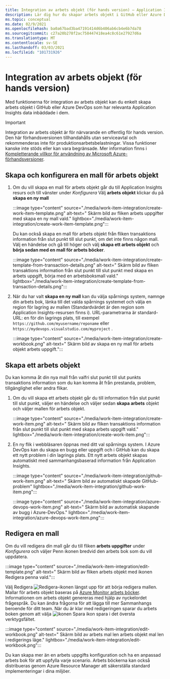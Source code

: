 ```yaml
---
title: Integration av arbets objekt (för hands version) – Application Insights
description: Lär dig hur du skapar arbets objekt i GitHub eller Azure DevOps med Application Insights data som är inbäddade i dem.
ms.topic: conceptual
ms.date: 02/9/2021
ms.openlocfilehash: ba0a67bad3ba47191414d6b406ab6cb4e6b7da78
ms.sourcegitcommit: c27a20b278f2ac758447418ea4c8c61e27927d6a
ms.translationtype: MT
ms.contentlocale: sv-SE
ms.lasthandoff: 03/03/2021
ms.locfileid: "101731926"
---
```

# <a name="work-item-integration-preview"></a>Integration av arbets objekt (för hands version)

Med funktionerna för integration av arbets objekt kan du enkelt skapa arbets objekt i GitHub eller Azure DevOps som har relevanta Application Insights data inbäddade i dem.

> [!IMPORTANT]
> Integration av arbets objekt är för närvarande en offentlig för hands version.
> Den här förhandsversionen tillhandahålls utan serviceavtal och rekommenderas inte för produktionsarbetsbelastningar. Vissa funktioner kanske inte stöds eller kan vara begränsade.
> Mer information finns i [Kompletterande villkor för användning av Microsoft Azure-förhandsversioner](https://azure.microsoft.com/support/legal/preview-supplemental-terms/).

## <a name="create-and-configure-a-work-item-template"></a>Skapa och konfigurera en mall för arbets objekt

1. Om du vill skapa en mall för arbets objekt går du till Application Insights resurs och till vänster under *Konfigurera* Välj **arbets objekt** klickar du på **skapa en ny mall**

    :::image type="content" source="./media/work-item-integration/create-work-item-template.png" alt-text=" Skärm bild av fliken arbets uppgifter med skapa en ny mall vald." lightbox="./media/work-item-integration/create-work-item-template.png":::

    Du kan också skapa en mall för arbets objekt från fliken transaktions information från slut punkt till slut punkt, om det inte finns någon mall. Välj en händelse och gå till höger och välj **skapa ett arbets objekt** och **börja sedan med en mall för arbets böcker**.

    :::image type="content" source="./media/work-item-integration/create-template-from-transaction-details.png" alt-text=" Skärm bild av fliken transaktions information från slut punkt till slut punkt med skapa en arbets uppgift, börja med en arbetsboksmall vald." lightbox="./media/work-item-integration/create-template-from-transaction-details.png":::

2. När du har valt **skapa en ny mall** kan du välja spårnings system, namnge din arbets bok, länka till det valda spårnings systemet och välja en region för lagring av mallen (Standardvärdet är den region som Application Insights-resursen finns i). URL-parametrarna är standard-URL: en för din lagrings plats, till exempel `https://github.com/myusername/reponame` eller `https://mydevops.visualstudio.com/myproject` .

    :::image type="content" source="./media/work-item-integration/create-workbook.png" alt-text=" Skärm bild av skapa en ny mall för arbets objekt arbets uppgift.":::

## <a name="create-a-work-item"></a>Skapa ett arbets objekt

 Du kan komma åt din nya mall från valfri slut punkt till slut punkts transaktions information som du kan komma åt från prestanda, problem, tillgänglighet eller andra flikar.

1. Om du vill skapa ett arbets objekt går du till information från slut punkt till slut punkt, väljer en händelse och väljer sedan **skapa arbets** objekt och väljer mallen för arbets objekt.

    :::image type="content" source="./media/work-item-integration/create-work-item.png" alt-text=" Skärm bild av fliken transaktions information från slut punkt till slut punkt med skapa arbets uppgift vald." lightbox="./media/work-item-integration/create-work-item.png":::

1. En ny flik i webbläsaren öppnas med ditt val spårnings system. I Azure DevOps kan du skapa en bugg eller uppgift och i GitHub kan du skapa ett nytt problem i din lagrings plats. Ett nytt arbets objekt skapas automatiskt med sammanhangsbaserad information från Application Insights.

    :::image type="content" source="./media/work-item-integration/github-work-item.png" alt-text=" Skärm bild av automatiskt skapade GitHub-problem" lightbox="./media/work-item-integration/github-work-item.png":::

    :::image type="content" source="./media/work-item-integration/azure-devops-work-item.png" alt-text=" Skärm bild av automatisk skapande av bugg i Azure-DevOps." lightbox="./media/work-item-integration/azure-devops-work-item.png":::

## <a name="edit-a-template"></a>Redigera en mall

Om du vill redigera din mall går du till fliken **arbets uppgifter** under *Konfigurera* och väljer Penn ikonen bredvid den arbets bok som du vill uppdatera.

:::image type="content" source="./media/work-item-integration/edit-template.png" alt-text=" Skärm bild av fliken arbets objekt med ikonen Redigera penna vald.":::

Välj Redigera ![ Redigera-ikonen ](./media/work-item-integration/edit-icon.png) längst upp för att börja redigera mallen. Mallar för arbets objekt baseras på [Azure Monitor arbets böcker](../visualize/workbooks-overview.md). Informationen om arbets objekt genereras med hjälp av nyckelordet frågespråk. Du kan ändra frågorna för att lägga till mer Sammanhangs beroende för ditt team. När du är klar med redigeringen sparar du arbets boken genom att välja ![ ikonen Spara ikon spara ](./media/work-item-integration/save-icon.png) i det översta verktygsfältet.

:::image type="content" source="./media/work-item-integration/edit-workbook.png" alt-text=" Skärm bild av arbets mal len arbets objekt mal len i redigerings läge." lightbox="./media/work-item-integration/edit-workbook.png":::

Du kan skapa mer än en arbets uppgifts konfiguration och ha en anpassad arbets bok för att uppfylla varje scenario. Arbets böckerna kan också distribueras genom Azure Resource Manager att säkerställa standard implementeringar i dina miljöer.